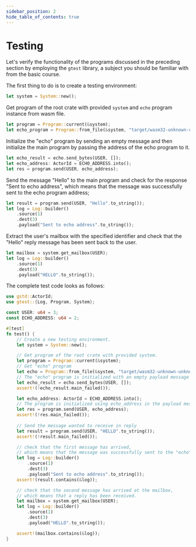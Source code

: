 ```yaml
---
sidebar_position: 2
hide_table_of_contents: true
---
```


# Testing

Let's verify the functionality of the programs discussed in the preceding section by employing the `gtest` library, a subject you should be familiar with from the basic course.

The first thing to do is to create a testing environment:
```rust
let system = System::new();
```

Get program of the root crate with provided `system` and `echo` program instance from wasm file.
```rust
let program = Program::current(&system);
let echo_program = Program::from_file(&system, "target/wasm32-unknown-unknown/debug/echo.opt.wasm");
```

Initialize the "echo" program by sending an empty message and then initialize the main program by passing the address of the echo program to it.

```rust
let echo_result = echo.send_bytes(USER, []);
let echo_address: ActorId = ECHO_ADDRESS.into();
let res = program.send(USER, echo_address);
```

Send the message "Hello" to the main program and check for the response "Sent to echo address", which means that the message was successfully sent to the echo program address; 

```rust
let result = program.send(USER, "Hello".to_string());
let log = Log::builder()
    .source(1)
    .dest(3)
    .payload("Sent to echo address".to_string());
```

Extract the user's mailbox with the specified identifier and check that the "Hello" reply message has been sent back to the user.

```rust
let mailbox = system.get_mailbox(USER);
let log = Log::builder()
    .source(1)
    .dest(3)
    .payload("HELLO".to_string());
```

The complete test code looks as follows: 

```rust
use gstd::ActorId;
use gtest::{Log, Program, System};

const USER: u64 = 3;
const ECHO_ADDRESS: u64 = 2;

#[test]
fn test() {
    // Create a new testing environment.
    let system = System::new();

    // Get program of the root crate with provided system.
    let program = Program::current(&system);
    // Get "echo" program
    let echo = Program::from_file(&system, "target/wasm32-unknown-unknown/debug/echo.opt.wasm");
    // The "echo" program is initialized with an empty payload message
    let echo_result = echo.send_bytes(USER, []);
    assert!(!echo_result.main_failed());

    let echo_address: ActorId = ECHO_ADDRESS.into();
    // The program is initialized using echo_address in the payload message
    let res = program.send(USER, echo_address);
    assert!(!res.main_failed());
    
    // Send the message wanted to receive in reply
    let result = program.send(USER, "HELLO".to_string());
    assert!(!result.main_failed());

    // check that the first message has arrived,
    // which means that the message was successfully sent to the "echo" program
    let log = Log::builder()
        .source(1)
        .dest(3)
        .payload("Sent to echo address".to_string());
    assert!(result.contains(&log));

    // check that the second message has arrived at the mailbox,
    // which means that a reply has been received. 
    let mailbox = system.get_mailbox(USER);
    let log = Log::builder()
        .source(1)
        .dest(3)
        .payload("HELLO".to_string());

    assert!(mailbox.contains(&log));
}
```
